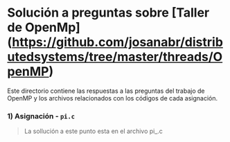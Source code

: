 # Solución a preguntas sobre [Taller de OpenMp] (https://github.com/josanabr/distributedsystems/tree/master/threads/OpenMP)
Este directorio contiene las respuestas a las preguntas del trabajo de OpenMP y los archivos relacionados con los códigos de cada asignación.

### 1) Asignación - `pi.c`

> La sollución a este punto esta en el archivo pi_.c
